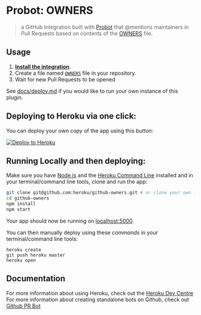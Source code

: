 # Probot: OWNERS

> a GitHub Integration built with [Probot](https://github.com/probot/probot) that @mentions maintainers in Pull Requests based on contents of the [OWNERS](https://github.com/bkeepers/owners) file.

## Usage

1. **[Install the integration](https://github.com/integration/labour-github-owner-bot)**.
2. Create a file named [`OWNERS`](/OWNERS) file in your repository.
3. Wait for new Pull Requests to be opened

See [docs/deploy.md](docs/deploy.md) if you would like to run your own instance of this plugin.

## Deploying to Heroku via one click:
You can deploy your own copy of the app using this *button*:

[![Deploy to Heroku](https://www.herokucdn.com/deploy/button.png)](https://www.heroku.com/deploy/?template=https://www.heroku.com/deploy/?template=https://github.com/labourdigital/github-owners)

## Running Locally and then deploying:

Make sure you have [Node.js](http://nodejs.org/) and the [Heroku Command Line](https://devcenter.heroku.com/articles/heroku-cli) installed and in your terminal/command line tools, clone and run the app:

```sh
git clone git@github.com:heroku/github-owners.git # or clone your own fork
cd github-owners
npm install
npm start
```

Your app should now be running on [localhost:5000](http://localhost:5000/).

You can then manually deploy using these *commands* in your terminal/command line tools:
```
heroku create
git push heroku master
heroku open
```

## Documentation

For more information about using Heroku, check out the [Heroku Dev Centre](https://devcenter.heroku.com/)
For more information about creating standalone bots on Github, check out [Github PR Bot](https://github.com/probot/probot/blob/master/docs/deployment.md)
